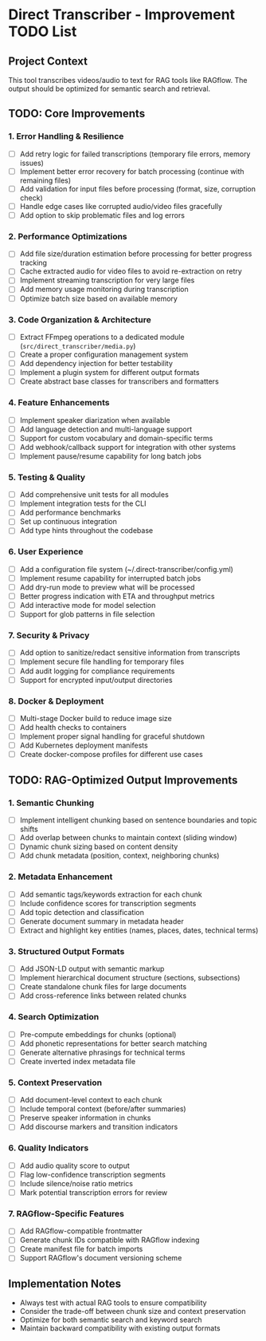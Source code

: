 # Direct Transcriber - Improvement TODO List

## Project Context
This tool transcribes videos/audio to text for RAG tools like RAGflow. The output should be optimized for semantic search and retrieval.

## TODO: Core Improvements

### 1. Error Handling & Resilience
- [ ] Add retry logic for failed transcriptions (temporary file errors, memory issues)
- [ ] Implement better error recovery for batch processing (continue with remaining files)
- [ ] Add validation for input files before processing (format, size, corruption check)
- [ ] Handle edge cases like corrupted audio/video files gracefully
- [ ] Add option to skip problematic files and log errors

### 2. Performance Optimizations
- [ ] Add file size/duration estimation before processing for better progress tracking
- [ ] Cache extracted audio for video files to avoid re-extraction on retry
- [ ] Implement streaming transcription for very large files
- [ ] Add memory usage monitoring during transcription
- [ ] Optimize batch size based on available memory

### 3. Code Organization & Architecture
- [ ] Extract FFmpeg operations to a dedicated module (`src/direct_transcriber/media.py`)
- [ ] Create a proper configuration management system
- [ ] Add dependency injection for better testability
- [ ] Implement a plugin system for different output formats
- [ ] Create abstract base classes for transcribers and formatters

### 4. Feature Enhancements
- [ ] Implement speaker diarization when available
- [ ] Add language detection and multi-language support
- [ ] Support for custom vocabulary and domain-specific terms
- [ ] Add webhook/callback support for integration with other systems
- [ ] Implement pause/resume capability for long batch jobs

### 5. Testing & Quality
- [ ] Add comprehensive unit tests for all modules
- [ ] Implement integration tests for the CLI
- [ ] Add performance benchmarks
- [ ] Set up continuous integration
- [ ] Add type hints throughout the codebase

### 6. User Experience
- [ ] Add a configuration file system (~/.direct-transcriber/config.yml)
- [ ] Implement resume capability for interrupted batch jobs
- [ ] Add dry-run mode to preview what will be processed
- [ ] Better progress indication with ETA and throughput metrics
- [ ] Add interactive mode for model selection
- [ ] Support for glob patterns in file selection

### 7. Security & Privacy
- [ ] Add option to sanitize/redact sensitive information from transcripts
- [ ] Implement secure file handling for temporary files
- [ ] Add audit logging for compliance requirements
- [ ] Support for encrypted input/output directories

### 8. Docker & Deployment
- [ ] Multi-stage Docker build to reduce image size
- [ ] Add health checks to containers
- [ ] Implement proper signal handling for graceful shutdown
- [ ] Add Kubernetes deployment manifests
- [ ] Create docker-compose profiles for different use cases

## TODO: RAG-Optimized Output Improvements

### 1. Semantic Chunking
- [ ] Implement intelligent chunking based on sentence boundaries and topic shifts
- [ ] Add overlap between chunks to maintain context (sliding window)
- [ ] Dynamic chunk sizing based on content density
- [ ] Add chunk metadata (position, context, neighboring chunks)

### 2. Metadata Enhancement
- [ ] Add semantic tags/keywords extraction for each chunk
- [ ] Include confidence scores for transcription segments
- [ ] Add topic detection and classification
- [ ] Generate document summary in metadata header
- [ ] Extract and highlight key entities (names, places, dates, technical terms)

### 3. Structured Output Formats
- [ ] Add JSON-LD output with semantic markup
- [ ] Implement hierarchical document structure (sections, subsections)
- [ ] Create standalone chunk files for large documents
- [ ] Add cross-reference links between related chunks

### 4. Search Optimization
- [ ] Pre-compute embeddings for chunks (optional)
- [ ] Add phonetic representations for better search matching
- [ ] Generate alternative phrasings for technical terms
- [ ] Create inverted index metadata file

### 5. Context Preservation
- [ ] Add document-level context to each chunk
- [ ] Include temporal context (before/after summaries)
- [ ] Preserve speaker information in chunks
- [ ] Add discourse markers and transition indicators

### 6. Quality Indicators
- [ ] Add audio quality score to output
- [ ] Flag low-confidence transcription segments
- [ ] Include silence/noise ratio metrics
- [ ] Mark potential transcription errors for review

### 7. RAGflow-Specific Features
- [ ] Add RAGflow-compatible frontmatter
- [ ] Generate chunk IDs compatible with RAGflow indexing
- [ ] Create manifest file for batch imports
- [ ] Support RAGflow's document versioning scheme

## Implementation Notes

- Always test with actual RAG tools to ensure compatibility
- Consider the trade-off between chunk size and context preservation
- Optimize for both semantic search and keyword search
- Maintain backward compatibility with existing output formats